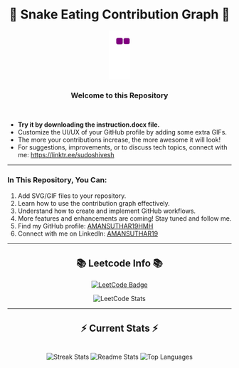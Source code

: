 <!DOCTYPE html>
<h1 align="center">🐍 Snake Eating Contribution Graph 🐍</h1>

<p align="center">
  <img alt="snake gif" src="https://github.com/AMANSUTHAR19HMH/AMANSUTHAR19HMH/blob/output/github-contribution-grid-snake.gif" />
</p>

<h3 align="center">Welcome to this Repository</h3>
<br/>

<ul>
  <li><b>Try it by downloading the instruction.docx file.</b></li>
  <li>Customize the UI/UX of your GitHub profile by adding some extra GIFs.</li>
  <li>The more your contributions increase, the more awesome it will look!</li>
  <li>For suggestions, improvements, or to discuss tech topics, connect with me: 
    <a href="https://linktr.ee/sudoshivesh" target="_blank">https://linktr.ee/sudoshivesh</a>
  </li>
</ul>

---

<h3 align="left">In This Repository, You Can:</h3>

<ol>
  <li>Add SVG/GIF files to your repository.</li>
  <li>Learn how to use the contribution graph effectively.</li>
  <li>Understand how to create and implement GitHub workflows.</li>
  <li>More features and enhancements are coming! Stay tuned and follow me.</li>
  <li>Find my GitHub profile: <a href="https://github.com/AMANSUTHAR19HMH" target="_blank">AMANSUTHAR19HMH</a></li>
  <li>Connect with me on LinkedIn: <a href="https://linkedin.com/in/AMANSUTHAR19" target="_blank">AMANSUTHAR19</a></li>
</ol>

---

<h2 align="center">📚 Leetcode Info 📚</h2>
<p align="center">
  <a href="https://leetcode.com/u/AMANSUTHAR/" target="_blank">
    <img align="center" src="https://leetcode.com/medal/?showImg=0&id=5876952&isLevel=false" alt="LeetCode Badge" height="200" width="200" />
  </a>
</p>

<p align="center">
  <img align="top" src="https://leetcard.jacoblin.cool/AMANSUTHAR?theme=dark&font=Nunito&ext=heatmap" alt="LeetCode Stats" />    
</p>

---

<h2 align="center">⚡ Current Stats ⚡</h2>
<br/>

<div align="center">
  <img width="390" src="https://streak-stats.demolab.com/?user=AMANSUTHAR19HMH&count_private=true&theme=react&border_radius=10" alt="Streak Stats" />
  <img width="390" src="https://github-readme-stats.vercel.app/api?username=AMANSUTHAR19HMH&show_icons=true&theme=react&rank_icon=github&border_radius=10" alt="Readme Stats" />
  <img width="325" src="https://github-readme-stats.vercel.app/api/top-langs/?username=AMANSUTHAR19HMH&hide=HTML&langs_count=8&layout=compact&theme=react&border_radius=10&size_weight=0.5&count_weight=0.5&exclude_repo=github-readme-stats" alt="Top Languages" />
</div>
